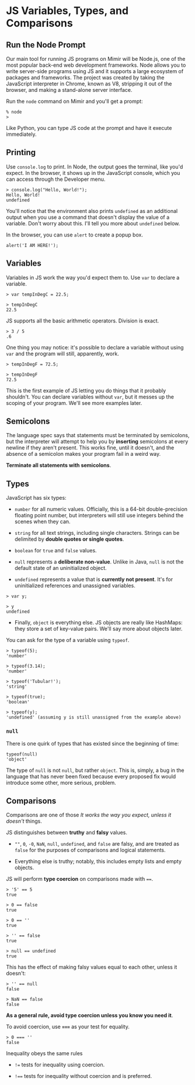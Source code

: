 # JS Variables, Types, and Comparisons

## Run the Node Prompt

Our main tool for running JS programs on Mimir will be Node.js, one of the most popular back-end web development frameworks. Node allows you to write server-side
programs using JS and it supports a large ecosystem of packages and frameworks. The project was created by taking the JavaScript interpreter in Chrome, known as V8, stripping
it out of the browser, and making a stand-alone server interface.

Run the `node` command on Mimir and you'll get a prompt:

```
% node
>
```

Like Python, you can type JS code at the prompt and have it execute immediately.

## Printing

Use `console.log` to print. In Node, the output goes the terminal, like you'd expect. In the browser, it shows up in the JavaScript console, which you can access through the
Developer menu.

```
> console.log("Hello, World!");
Hello, World!
undefined
```

You'll notice that the environment also prints `undefined` as an additional output when you use a command that doesn't display the value of a variable. Don't worry about this.
I'll tell you more about `undefined` below.

In the browser, you can use `alert` to create a popup box.

```
alert('I AM HERE!');
```

## Variables

Variables in JS work the way you'd expect them to. Use `var` to declare a variable.

```
> var tempInDegC = 22.5;

> tempInDegC
22.5
```

JS supports all the basic arithmetic operators. Division is exact.

```
> 3 / 5
.6
```

One thing you may notice: it's possible to declare a variable without using `var` and the program will still, apparently, work.

```
> tempInDegF = 72.5;

> tempInDegF
72.5
```

This is the first example of JS letting you do things that it probably shouldn't. You can declare variables without `var`, but it messes up the scoping of your program. We'll
see more examples later.

## Semicolons

The language spec says that statements must be terminated by semicolons, but the interpreter will attempt to help you by **inserting** semicolons at every newline if they 
aren't present. This works fine, until it doesn't, and the absence of a semicolon makes your program fail in a weird way. 

**Terminate all statements with semicolons**.

## Types

JavaScript has six types:

- `number` for all numeric values. Officially, this is a 64-bit double-precision floating point number, but interpreters will still use integers behind the scenes when they can.

- `string` for all text strings, including single characters. Strings can be delimited by **double quotes or single quotes**.

- `boolean` for `true` and `false` values.

- `null` represents a **deliberate non-value**. Unlike in Java, `null` is not the default state of an uninitialized object.

- `undefined` represents a value that is **currently not present**. It's for uninitialized references and unassigned variables.

```
> var y;

> y
undefined
```

- Finally, `object` is everything else. JS objects are really like HashMaps: they store a set of key-value pairs. We'll say more about objects later.

You can ask for the type of a variable using `typeof`.

```
> typeof(5);
'number'

> typeof(3.14);
'number'

> typeof('Tubular!');
'string'

> typeof(true);
'boolean'

> typeof(y);
'undefined' (assuming y is still unassigned from the example above)
```

### `null`

There is one quirk of types that has existed since the beginning of time:

```
typeof(null)
'object'
```

The type of `null` is not `null`, but rather `object`. This is, simply, a bug in the language that has never been fixed because every proposed fix would introduce some
other, more serious, problem.

## Comparisons

Comparisons are one of those *It works the way you expect, unless it doesn't* things.

JS distinguishes between **truthy** and **falsy** values.

- `""`, `0`, `-0`, `NaN`, `null`, `undefined`, and `false` are falsy, and are treated as `false` for the purposes of comparisons and logical statements.

- Everything else is truthy; notably, this includes empty lists and empty objects.

JS will perform **type coercion** on comparisons made with `==`.

```
> '5' == 5
true

> 0 == false
true

> 0 == ''
true

> '' == false
true

> null == undefined
true
```

This has the effect of making falsy values equal to each other, unless it doesn't:

```
> '' == null
false

> NaN == false
false
```

**As a general rule, avoid type coercion unless you know you need it**.

To avoid coercion, use ***`===`*** as your test for equality.

```
> 0 === ''
false
```

Inequality obeys the same rules

- `!=` tests for inequality using coercion.

- `!==` tests for inequality without coercion and is preferred.

